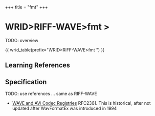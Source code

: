 +++
title = "fmt"
+++

# WRID>RIFF-WAVE>fmt >

TODO: overview

{{ wrid_table(prefix="WRID>RIFF-WAVE>fmt ") }}

## Learning References


## Specification

TODO: use references ... same as RIFF-WAVE

* [WAVE and AVI Codec Registries](https://www.iana.org/assignments/wave-avi-codec-registry/wave-avi-codec-registry.xhtml) RFC2361. This is historical, after not updated after WavFormatEx was introduced in 1994 



